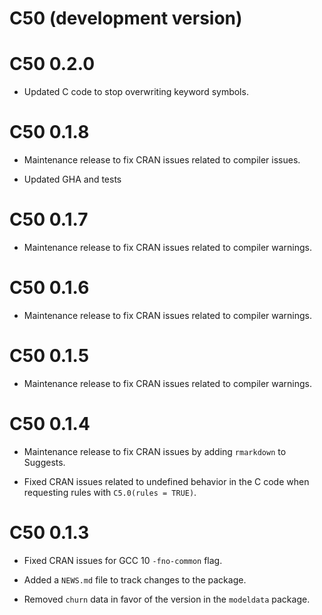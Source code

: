 # C50 (development version)

# C50 0.2.0

* Updated C code to stop overwriting keyword symbols. 

# C50 0.1.8

* Maintenance release to fix CRAN issues related to compiler issues.

* Updated GHA and tests

# C50 0.1.7

* Maintenance release to fix CRAN issues related to compiler warnings. 

# C50 0.1.6

* Maintenance release to fix CRAN issues related to compiler warnings. 


# C50 0.1.5

* Maintenance release to fix CRAN issues related to compiler warnings. 

# C50 0.1.4

* Maintenance release to fix CRAN issues by adding `rmarkdown` to Suggests.

* Fixed CRAN issues related to undefined behavior in the C code when requesting rules with `C5.0(rules = TRUE)`.


# C50 0.1.3

* Fixed CRAN issues for GCC 10 `-fno-common` flag.

* Added a `NEWS.md` file to track changes to the package.

* Removed `churn` data in favor of the version in the `modeldata` package. 
